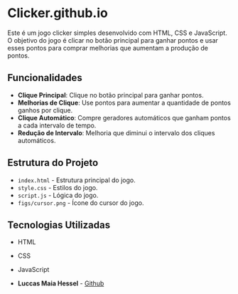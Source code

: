 # Clicker.github.io

Este é um jogo clicker simples desenvolvido com HTML, CSS e JavaScript. O objetivo do jogo é clicar no botão principal para ganhar pontos e usar esses pontos para comprar melhorias que aumentam a produção de pontos.
## Funcionalidades 
- **Clique Principal**: Clique no botão principal para ganhar pontos.
- **Melhorias de Clique**: Use pontos para aumentar a quantidade de pontos ganhos por clique.
- **Clique Automático**: Compre geradores automáticos que ganham pontos a cada intervalo de tempo. 
- **Redução de Intervalo**: Melhoria que diminui o intervalo dos cliques automáticos.

## Estrutura do Projeto
- `index.html` - Estrutura principal do jogo.
- `style.css` - Estilos do jogo.
- `script.js` - Lógica do jogo.
- `figs/cursor.png` - Ícone do cursor do jogo.

## Tecnologias Utilizadas
- HTML
- CSS
- JavaScript

- **Luccas Maia Hessel** - [Github](https://github.com/LuccasHessel)
